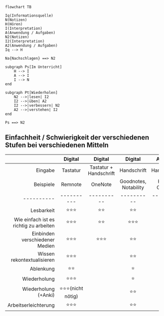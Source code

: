 ```mermaid
flowchart TB

Iq(Informationsquelle)
N(Notizen)
H(Hören)
I(Interpretation)
A(Anwendung / Aufgaben)
N2(Notizen)
I2(Interpretation)
A2(Anwendung / Aufgaben)
Iq --> H

Na{Nachschlagen} ==> N2

subgraph Ps[Im Unterricht]
	H --> I
	A --> I
	I --> N
end

subgraph Pt[Wiederholen]
	N2 -->|lesen| I2
	I2 -->|üben| A2
	I2 -->|verbessern| N2
	A2 -->|verstehen| I2
end

Ps ==> N2
```

## Einfachheit / Schwierigkeit der verschiedenen Stufen bei verschiedenen Mitteln

|                                        |       Digital       |        Digital         |        Digital        |    Analog     |
| --------------------------------------:|:-------------------:|:----------------------:|:---------------------:|:-------------:|
|                                Eingabe |      Tastatur       | Tastatur + Handschrift |      Handschrift      |  Handschrift  |
|                              Beispiele |       Remnote       |        OneNote         | Goodnotes, Notability | Hefte, Ordner |
|                             ---------- |     ----------      |       ----------       |      ----------       |     ----------     |
|                             Lesbarkeit |       ⭐⭐⭐        |      ⭐⭐                  |         ⭐⭐          |      ⭐       |
| Wie einfach ist es richtig zu arbeiten |       ⭐⭐⭐        |        ⭐⭐                |        ⭐⭐⭐         |      ⭐       |
|         Einbinden verschiedener Medien |       ⭐⭐⭐        |         ⭐⭐⭐               |         ⭐⭐          |      ⭐       |
|             Wissen rekontextualisieren |       ⭐⭐⭐        |                        |         ⭐⭐          |     ⭐⭐      |
|                              Ablenkung |        ⭐⭐         |                        |          ⭐           |    ⭐⭐⭐     |
|                           Wiederholung |       ⭐⭐⭐        |                        |          ⭐           |      ⭐       |
|                   Wiederholung (+Anki) | ⭐⭐⭐(nicht nötig) |                        |         ⭐⭐          |     ⭐⭐      |
|                   Arbeitserleichterung |       ⭐⭐⭐        |                        |         ⭐⭐          |      ⭐       |
